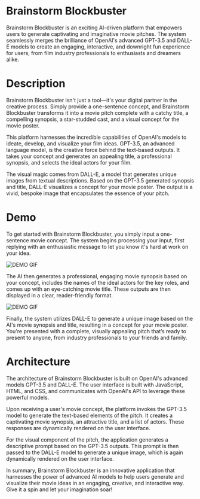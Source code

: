 # Brainstorm Blockbuster

Brainstorm Blockbuster is an exciting AI-driven platform that empowers users to generate captivating and imaginative movie pitches. The system seamlessly merges the brilliance of OpenAI's advanced GPT-3.5 and DALL-E models to create an engaging, interactive, and downright fun experience for users, from film industry professionals to enthusiasts and dreamers alike.

# Description

Brainstorm Blockbuster isn't just a tool—it's your digital partner in the creative process. Simply provide a one-sentence concept, and Brainstorm Blockbuster transforms it into a movie pitch complete with a catchy title, a compelling synopsis, a star-studded cast, and a visual concept for the movie poster.

This platform harnesses the incredible capabilities of OpenAI's models to ideate, develop, and visualize your film ideas. GPT-3.5, an advanced language model, is the creative force behind the text-based outputs. It takes your concept and generates an appealing title, a professional synopsis, and selects the ideal actors for your film.

The visual magic comes from DALL-E, a model that generates unique images from textual descriptions. Based on the GPT-3.5 generated synopsis and title, DALL-E visualizes a concept for your movie poster. The output is a vivid, bespoke image that encapsulates the essence of your pitch.

# Demo

To get started with Brainstorm Blockbuster, you simply input a one-sentence movie concept. The system begins processing your input, first replying with an enthusiastic message to let you know it's hard at work on your idea.

![DEMO GIF](https://github.com/user9999-cs/Brainstorm-Blockbuster-Demo-GIF-/blob/main/BB_-_Demo_2_AdobeExpress.gif)

The AI then generates a professional, engaging movie synopsis based on your concept, includes the names of the ideal actors for the key roles, and comes up with an eye-catching movie title. These outputs are then displayed in a clear, reader-friendly format.

![DEMO GIF](https://github.com/user9999-cs/Brainstorm-Blockbuster-Demo-GIF-/blob/main/BB_-_Demo_1_AdobeExpress.gif)

Finally, the system utilizes DALL-E to generate a unique image based on the AI's movie synopsis and title, resulting in a concept for your movie poster. You're presented with a complete, visually appealing pitch that’s ready to present to anyone, from industry professionals to your friends and family.

# Architecture 

The architecture of Brainstorm Blockbuster is built on OpenAI's advanced models GPT-3.5 and DALL-E. The user interface is built with JavaScript, HTML, and CSS, and communicates with OpenAI's API to leverage these powerful models.

Upon receiving a user's movie concept, the platform invokes the GPT-3.5 model to generate the text-based elements of the pitch. It creates a captivating movie synopsis, an attractive title, and a list of actors. These responses are dynamically rendered on the user interface.

For the visual component of the pitch, the application generates a descriptive prompt based on the GPT-3.5 outputs. This prompt is then passed to the DALL-E model to generate a unique image, which is again dynamically rendered on the user interface.

In summary, Brainstorm Blockbuster is an innovative application that harnesses the power of advanced AI models to help users generate and visualize their movie ideas in an engaging, creative, and interactive way. Give it a spin and let your imagination soar!
